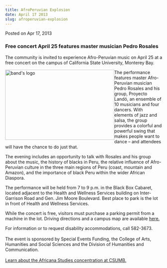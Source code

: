 ```yaml
---
title: AfroPeruvian Explosion
date: April 17 2013
slug: afroperuvian-explosion
---
```


 



<span class="date">Posted on Apr 17, 2013    </span>
<h3>Free concert April 25 features master musician Pedro
Rosales</h3>
<p>The community is invited to experience Afro-Peruvian music on
April 25 at a free concert on the campus of California State
University, Monterey Bay.</p>
<p><img alt="band&apos;s logo" src="https://news.csumb.edu/sites/default/files/65/attachments/news/images/proyecto_lando.jpg" style="float:left; width:350px; height:224px">The performance
features master Afro-Peruvian musician Pedro Rosales and his group,
Proyecto Land&#xF3;, an ensemble of 10 musicians and four dancers. With
elements of jazz and salsa, the group provides a colorful and
powerful swing that makes people want to dance &#x2013; and attendees will
have the chance to do just that.</img></p>
<p>The evening includes an opportunity to talk with Rosales and his
group about the music, the history of blacks in Peru, the relative
influence of Afro-Peruvian culture in the three main regions of
Peru (coast, mountain and Amazon), and the importance of black Peru
within the wider African Diaspora.</p>
<p>The performance will be held from 7 to 9 p.m. in the Black Box
Cabaret, located adjacent to the Health and Wellness Services
building on Inter-Garrison Road and Gen. Jim Moore Boulevard. Best
place to park is the lot in front of Health and Wellness
Services.</p>
<p>While the concert is free, visitors must purchase a parking
permit from a machine in the lot. Driving directions and a campus
map are available <a href="https://csumb.edu/map" rel="nofollow">here.</a></p>
<p>For information or to request disability accommodations, call
582-3673.<br>
<br>
The event is sponsored by Special Events Funding, the College of
Arts, Humanities and Social Sciences and the Division of Humanities
and Communication.<br>
<br>
<a href="https://hcom.csumb.edu/africana-studies" rel="nofollow">Learn about the Africana Studies concentration at
CSUMB.</a></br></br></br></br></p>





```
